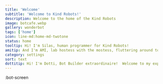 ```yaml
---
title: 'Welcome'
subtitle: 'Welcome to Kind Robots!'
description: Welcome to the home of the Kind Robots
image: botcafe.webp
gallery: wonderbot
tags: ['home']
icon: line-md:home-md-twotone
status: home
tooltip: Hi! I'm Silas, human programmer for Kind Robots!
amitip: And I'm AMI, lab hostess with the mostess, fluttering around to make your day a zillion times better! Stop by our Bot Cafe and say hi!
category: settings
sort: text
dottitip: Hi! I'm Dotti, Bot Builder extraordinaire!  Welcome to my experiential laboratory.
---
```


:bot-screen
